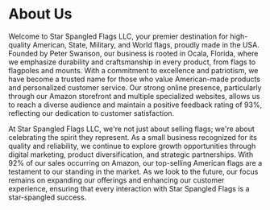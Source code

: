 # About Us

Welcome to Star Spangled Flags LLC, your premier destination for high-quality American, State, Military, and World flags, proudly made in the USA. Founded by Peter Swanson, our business is rooted in Ocala, Florida, where we emphasize durability and craftsmanship in every product, from flags to flagpoles and mounts. With a commitment to excellence and patriotism, we have become a trusted name for those who value American-made products and personalized customer service. Our strong online presence, particularly through our Amazon storefront and multiple specialized websites, allows us to reach a diverse audience and maintain a positive feedback rating of 93%, reflecting our dedication to customer satisfaction.

At Star Spangled Flags LLC, we're not just about selling flags; we're about celebrating the spirit they represent. As a small business recognized for its quality and reliability, we continue to explore growth opportunities through digital marketing, product diversification, and strategic partnerships. With 92% of our sales occurring on Amazon, our top-selling American flags are a testament to our standing in the market. As we look to the future, our focus remains on expanding our offerings and enhancing our customer experience, ensuring that every interaction with Star Spangled Flags is a star-spangled success.